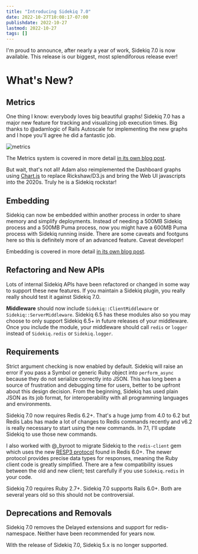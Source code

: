 ```yaml
---
title: "Introducing Sidekiq 7.0"
date: 2022-10-27T10:08:17-07:00
publishdate: 2022-10-27
lastmod: 2022-10-27
tags: []
---
```


I'm proud to announce, after nearly a year of work, Sidekiq 7.0 is now available.
This release is our biggest, most splendiforous release ever!

# What's New?

## Metrics

One thing I know: everybody loves big beautiful graphs!
Sidekiq 7.0 has a major new feature for tracking and visualizing job execution times.
Big thanks to @adamlogic of Rails Autoscale for implementing the new graphs and I hope you'll agree he did a fantastic job.

![metrics](https://github.com/mperham/sidekiq/raw/main/examples/metrics.png)

The Metrics system is covered in more detail [in its own blog post](https://www.mikeperham.com/2022/10/27/sidekiq-7.0-metrics/).

But wait, that's not all! Adam also reimplemented the Dashboard graphs using [Chart.js](https://chartjs.org) to replace Rickshaw/D3.js and bring the Web UI javascripts into the 2020s.
Truly he is a Sidekiq rockstar!

## Embedding

Sidekiq can now be embedded within another process in order to share memory and simplify deployments.
Instead of needing a 500MB Sidekiq process and a 500MB Puma process, now you might have a 600MB Puma process with Sidekiq running inside.
There are some caveats and footguns here so this is definitely more of an advanced feature.
Caveat developer!

Embedding is covered in more detail [in its own blog post](https://www.mikeperham.com/2022/10/27/sidekiq-7.0-embedding/).

## Refactoring and New APIs

Lots of internal Sidekiq APIs have been refactored or changed in some way to support these new features. If you maintain a Sidekiq plugin, you really really should test it against Sidekiq 7.0.

**Middleware** should now include `Sidekiq::ClientMiddleware` or `Sidekiq::ServerMiddleware`.
Sidekiq 6.5 has these modules also so you may choose to only support Sidekiq 6.5+ in future releases of your middleware. Once you include the module, your middleware should call `redis` or `logger` instead of `Sidekiq.redis` or `Sidekiq.logger`.

## Requirements

Strict argument checking is now enabled by default. Sidekiq will raise an error if you pass a Symbol or generic Ruby object into `perform_async` because they do not serialize correctly into JSON.
This has long been a source of frustration and debugging time for users, better to be upfront about this design decision. From the beginning, Sidekiq has used plain JSON as its job format, for interoperability with all programming languages and environments.

Sidekiq 7.0 now requires Redis 6.2+. That's a huge jump from 4.0 to 6.2 but Redis Labs has made a lot of changes to Redis commands recently and v6.2 is really necessary to start using the new commands. In 7.1, I'll update Sidekiq to use those new commands.

I also worked with @_byroot to migrate Sidekiq to the `redis-client` gem which uses the new [RESP3 protocol](https://github.com/antirez/RESP3/blob/master/spec.md) found in Redis 6.0+.
The newer protocol provides precise data types for responses, meaning the Ruby client code is greatly simplified.
There are a few compatibility issues between the old and new client; test carefully if you use `Sidekiq.redis` in your code.

Sidekiq 7.0 requires Ruby 2.7+. Sidekiq 7.0 supports Rails 6.0+. Both are several years old so this should not be controversial.

## Deprecations and Removals

Sidekiq 7.0 removes the Delayed extensions and support for redis-namespace. Neither have been recommended for years now.

With the release of Sidekiq 7.0, Sidekiq 5.x is no longer supported.